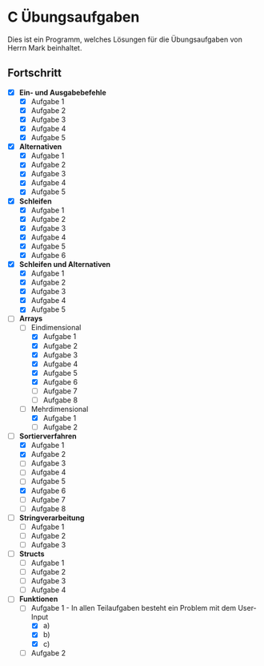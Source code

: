 # C Übungsaufgaben
Dies ist ein Programm, welches Lösungen für die Übungsaufgaben von Herrn Mark beinhaltet.

## Fortschritt
- [x] **Ein- und Ausgabebefehle**
    - [x] Aufgabe 1
    - [x] Aufgabe 2
    - [x] Aufgabe 3
    - [x] Aufgabe 4
    - [x] Aufgabe 5
- [x] **Alternativen**
    - [x] Aufgabe 1
    - [x] Aufgabe 2
    - [x] Aufgabe 3
    - [x] Aufgabe 4
    - [x] Aufgabe 5
- [x] **Schleifen**
    - [x] Aufgabe 1
    - [x] Aufgabe 2
    - [x] Aufgabe 3
    - [x] Aufgabe 4
    - [x] Aufgabe 5
    - [x] Aufgabe 6
- [x] **Schleifen und Alternativen**
    - [x] Aufgabe 1
    - [x] Aufgabe 2
    - [x] Aufgabe 3
    - [x] Aufgabe 4
    - [x] Aufgabe 5
- [ ] **Arrays**
    - [ ] Eindimensional
        - [x] Aufgabe 1
        - [x] Aufgabe 2
        - [x] Aufgabe 3
        - [x] Aufgabe 4
        - [x] Aufgabe 5
        - [x] Aufgabe 6
        - [ ] Aufgabe 7
        - [ ] Aufgabe 8
    - [ ] Mehrdimensional
        - [x] Aufgabe 1
        - [ ] Aufgabe 2
- [ ] **Sortierverfahren**
    - [x] Aufgabe 1 
    - [x] Aufgabe 2 
    - [ ] Aufgabe 3 
    - [ ] Aufgabe 4 
    - [ ] Aufgabe 5 
    - [x] Aufgabe 6 
    - [ ] Aufgabe 7 
    - [ ] Aufgabe 8
- [ ] **Stringverarbeitung**
    - [ ] Aufgabe 1
    - [ ] Aufgabe 2
    - [ ] Aufgabe 3
- [ ] **Structs**
    - [ ] Aufgabe 1
    - [ ] Aufgabe 2
    - [ ] Aufgabe 3
    - [ ] Aufgabe 4
- [ ] **Funktionen**
    - [ ] Aufgabe 1 - In allen Teilaufgaben besteht ein Problem mit dem User-Input
        - [x] a)
        - [x] b)
        - [x] c)
    - [ ] Aufgabe 2
